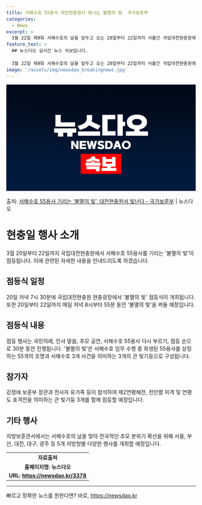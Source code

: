 ```yaml
---
title: 서해수호 55용사 대전현충원서 빛나는 불멸의 빛  국가보훈부
categories:
  - News
excerpt: >
  3월 22일 제9회 서해수호의 날을 앞두고 오는 20일부터 22일까지 사흘간 국립대천현충원에서서해수호 55용…
feature_text: >
  ## 뉴스다오 실시간 뉴스 속보입니다.

  3월 22일 제9회 서해수호의 날을 앞두고 오는 20일부터 22일까지 사흘간 국립대천현충원에서서해수호 55용…
image: '/assets/img/newsdao_breakingnews.jpg'
---
```


![뉴스다오 속보](/assets/img/newsdao_breakingnews.jpg)

<p>출처: <a href="https://newsdao.kr/3378" rel="dofollow">서해수호 55용사 기리는 ‘불멸의 빛’, 대전현충원서 빛난다 - 국가보훈부</a> | 뉴스다오</p>

<h1>현충일 행사 소개</h1>
<p data-ke-size="size16">3월 20일부터 22일까지 국립대전현충원에서 서해수호 55용사를 기리는 '불멸의 빛'이 점등됩니다. 이에 관련된 자세한 내용을 안내드리도록 하겠습니다.</p>

<h2>점등식 일정</h2>
<p data-ke-size="size16">20일 저녁 7시 30분에 국립대전현충원 현충광장에서 '불멸의 빛' 점등식이 개최됩니다. 또한 20일부터 22일까지 매일 저녁 8시부터 55분 동안 '불멸의 빛'을 켜둘 예정입니다.</p>

<h2>점등식 내용</h2>
<p data-ke-size="size16">점등 행사는 국민의례, 인사 말씀, 추모 공연, 서해수호 55용사 다시 부르기, 점등 순으로 30분 동안 진행됩니다. '불멸의 빛'은 서해수호 임무 수행 중 희생된 55용사를 상징하는 55개의 조명과 서해수호 3개 사건을 의미하는 3개의 큰 빛기둥으로 구성됩니다.</p>

<h2>참가자</h2>
<p data-ke-size="size16">강정애 보훈부 장관과 전사자 유가족 등이 참석하여 제2연평해전, 천안함 피격 및 연평도 포격전을 의미하는 큰 빛기둥 3개를 함께 점등할 예정입니다.</p>

<h2>기타 행사</h2>
<p data-ke-size="size16">지방보훈관서에서는 서해수호의 날을 맞아 전국적인 추모 분위기 확산을 위해 서울, 부산, 대전, 대구, 광주 등 5개 지방청별 다양한 행사를 개최할 예정입니다.</p>

<table>
	<tr>
		<td style="text-align: center; height: 17px;"><b>자료출처</b></td>
	</tr>
	<tr>
		<td style="text-align: center; height: 17px;"><b>홈페이지명: 뉴스다오</b></td>
	</tr>
	<tr>
		<td style="text-align: center; height: 17px;"><b>URL: <a href="https://newsdao.kr/3378">https://newsdao.kr/3378</a></b></td>
	</tr>
</table>
<hr> 

빠르고 정확한 뉴스를 원한다면? 바로, <a href="https://newsdao.kr" rel="dofollow">https://newsdao.kr</a>


